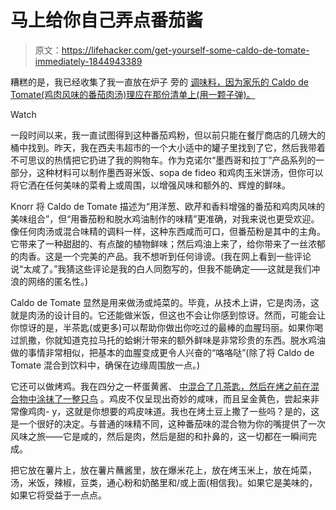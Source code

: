# 马上给你自己弄点番茄酱

> 原文：<https://lifehacker.com/get-yourself-some-caldo-de-tomate-immediately-1844943389>

糟糕的是，我已经收集了我一直放在炉子 旁的 [调味料，因为家乐的 Caldo de Tomate(鸡肉风味的番茄肉汤)理应在那份清单上(用一颗子弹)。](https://lifehacker.com/12-seasonings-i-keep-by-my-stove-at-all-times-1844313629)

Watch

一段时间以来，我一直试图得到这种番茄鸡粉，但以前只能在餐厅商店的几磅大的桶中找到。昨天，我在西夫韦超市的一个大小适中的罐子里找到了它，然后我带着不可思议的热情把它扔进了我的购物车。作为克诺尔“墨西哥和拉丁”产品系列的一部分，这种材料可以制作墨西哥米饭、sopa de fideo 和鸡肉玉米饼汤，但你可以将它洒在任何美味的菜肴上或周围，以增强风味和额外的、辉煌的鲜味。

Knorr 将 Caldo de Tomate 描述为“用洋葱、欧芹和香料增强的番茄和鸡肉风味的美味组合”，但“用番茄粉和脱水鸡油制作的味精”更准确，对我来说也更受欢迎。像任何肉汤或混合味精的调料一样，这种东西咸而可口，但番茄粉是其中的主角。它带来了一种甜甜的、有点酸的植物鲜味；然后鸡油上来了，给你带来了一丝浓郁的肉香。这是一个完美的产品。我不想听到任何诽谤。(我在网上看到一些评论说“太咸了。”我猜这些评论是我的白人同胞写的，但我不能确定——这就是我们冲浪的网络的匿名性。)

Caldo de Tomate 显然是用来做汤或炖菜的。毕竟，从技术上讲，它是肉汤，这就是肉汤的设计目的。它还能做米饭，但这也不会让你感到惊讶。然而，可能会让你惊讶的是，半茶匙(或更多)可以帮助你做出你吃过的最棒的血腥玛丽。如果你喝过凯撒，你就知道克拉马托的蛤蜊汁带来的额外鲜味是非常珍贵的东西。脱水鸡油做的事情非常相似，把基本的血腥变成更令人兴奋的“咯咯哒”(除了将 Caldo de Tomate 混合到饮料中，确保在边缘周围放一点。)

它还可以做烤鸡。我在四分之一杯蛋黄酱、 [中混合了几茶匙，然后在烤之前在混合物中涂抹了一整只鸟](https://skillet.lifehacker.com/brush-your-chicken-with-mayo-before-roasting-it-1843608730) 。鸡皮不仅呈现出奇妙的咸味，而且呈金黄色，尝起来非常像鸡肉- y，这就是你想要的鸡皮味道。我也在烤土豆上撒了一些吗？是的，这是一个很好的决定。与普通的味精不同，这种番茄味的混合物为你的嘴提供了一次风味之旅——它是咸的，然后是肉，然后是甜的和扑鼻的，这一切都在一瞬间完成。

把它放在薯片上，放在薯片蘸酱里，放在爆米花上，放在烤玉米上，放在炖菜，汤，米饭，辣椒，豆类，通心粉和奶酪里和/或上面(相信我)。如果它是美味的，如果它将受益于一点点。